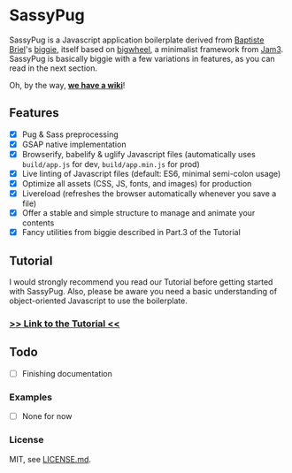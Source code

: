 # SassyPug

SassyPug is a Javascript application boilerplate derived from [Baptiste Briel](https://github.com/baptistebriel/)'s [biggie](https://github.com/baptistebriel/biggie), itself based on [bigwheel](https://github.com/bigwheel-framework), a minimalist framework from [Jam3](http://www.jam3.com/). SassyPug is basically biggie with a few variations in features, as you can read in the next section.

Oh, by the way, [**we have a wiki**](https://github.com/mbusson/SassyPug/wiki)!

## Features

- [x] Pug & Sass preprocessing
- [x] GSAP native implementation
- [x] Browserify, babelify & uglify Javascript files (automatically uses `build/app.js` for dev, `build/app.min.js` for prod)
- [x] Live linting of Javascript files (default: ES6, minimal semi-colon usage)
- [x] Optimize all assets (CSS, JS, fonts, and images) for production
- [x] Livereload (refreshes the browser automatically whenever you save a file)
- [x] Offer a stable and simple structure to manage and animate your contents
- [x] Fancy utilities from biggie described in Part.3 of the Tutorial

## Tutorial

I would strongly recommend you read our Tutorial before getting started with SassyPug.
Also, please be aware you need a basic understanding of object-oriented Javascript to use the boilerplate.

### [>> Link to the Tutorial <<](https://github.com/mbusson/SassyPug/wiki/Tutorial)

## Todo

- [ ] Finishing documentation

### Examples

- [ ] None for now

### License

MIT, see [LICENSE.md]().
